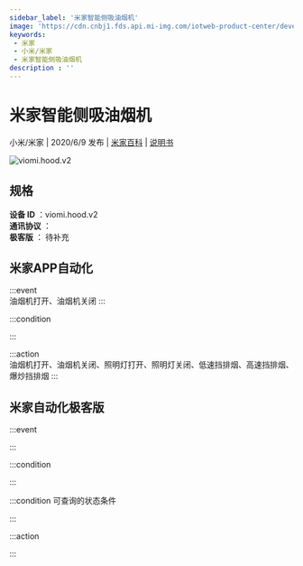 ```yaml
---
sidebar_label: '米家智能侧吸油烟机'
image: 'https://cdn.cnbj1.fds.api.mi-img.com/iotweb-product-center/developer_1584330233359EhAqLfV6.png?GalaxyAccessKeyId=AKVGLQWBOVIRQ3XLEW&Expires=9223372036854775807&Signature=QFWkDOTi37xhctOnRYvRVreZvKk='
keywords: 
 - 米家
 - 小米/米家
 - 米家智能侧吸油烟机
description : ''
---
```

# 米家智能侧吸油烟机

小米/米家 | 2020/6/9 发布 | [米家百科](https://home.mi.com/webapp/content/baike/product/index.html?model=viomi.hood.v2) | [说明书](https://home.mi.com/views/introduction.html?model=viomi.hood.v2&region=cn)

![viomi.hood.v2](https://cdn.cnbj1.fds.api.mi-img.com/iotweb-product-center/developer_1584330233359EhAqLfV6.png?GalaxyAccessKeyId=AKVGLQWBOVIRQ3XLEW&Expires=9223372036854775807&Signature=QFWkDOTi37xhctOnRYvRVreZvKk=)

## 规格  
> 
**设备 ID** ：viomi.hood.v2  
**通讯协议** ：  
**极客版**  ： 待补充 


## 米家APP自动化  

:::event  
油烟机打开、油烟机关闭
:::

:::condition  

:::

:::action   
油烟机打开、油烟机关闭、照明灯打开、照明灯关闭、低速挡排烟、高速挡排烟、爆炒挡排烟
:::

## 米家自动化极客版  

:::event  

:::

:::condition  

:::

:::condition 可查询的状态条件  

:::

:::action  

:::

        
